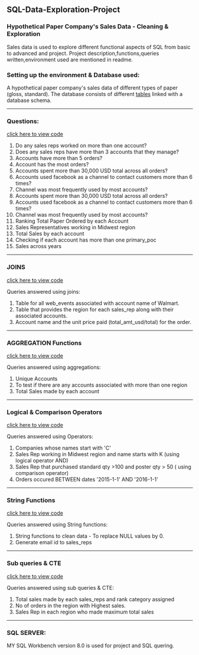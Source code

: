 ## SQL-Data-Exploration-Project

### Hypothetical Paper Company's Sales Data - Cleaning &amp; Exploration

Sales data is used to explore different functional aspects of SQL from basic to advanced and project.
Project description,functions,queries written,environment used are mentioned in readme.

### Setting up the environment & Database used:

A hypothetical paper company's sales data of different types of paper (gloss, standard). The database consists of different [tables](https://github.com/PranathiYarravalli20/SQL-Data-Exploration-Project/tree/main/data) linked with a database schema.

-------------------------------------------------------------------------------------------------------------------------------------------------------------
### Questions:
[click here to view code](https://github.com/PranathiYarravalli20/SQL-Data-Exploration-Project/blob/main/Queries.sql)
1. Do any sales reps worked on more than one account?
2. Does any sales reps have more than 3 accounts that they manage?
3. Accounts have more than 5 orders?
4. Account has the most orders?
5. Accounts spent more than 30,000 USD total across all orders?
6. Accounts used facebook as a channel to contact customers more than 6 times?
7. Channel was most frequently used by most accounts?
5. Accounts spent more than 30,000 USD total across all orders?
6. Accounts used facebook as a channel to contact customers more than 6 times?
7. Channel was most frequently used by most accounts?
8. Ranking Total Paper Ordered by each Account
9. Sales Representatives working in Midwest region
10. Total Sales by each account
11. Checking if each account has more than one primary_poc
12. Sales across years

-------------------------------------------------------------------------------------------------------------------------------------------------------------
### JOINS
[click here to view code](https://github.com/PranathiYarravalli20/SQL-Data-Exploration-Project/blob/main/JOINS.sql)

Queries answered using joins:
1. Table for all web_events associated with account name of Walmart.
2. Table that provides the region for each sales_rep along with their associated accounts.
3. Account name and the unit price paid (total_amt_usd/total) for the order.

-------------------------------------------------------------------------------------------------------------------------------------------------------------
### AGGREGATION Functions
[click here to view code](https://github.com/PranathiYarravalli20/SQL-Data-Exploration-Project/blob/main/AGGREGATIONS.sql)

Queries answered using aggregations:
1. Unique Accounts
2. To test if there are any accounts associated with more than one region
3. Total Sales made by each account

-------------------------------------------------------------------------------------------------------------------------------------------------------------
### Logical & Comparison Operators
[click here to view code](https://github.com/PranathiYarravalli20/SQL-Data-Exploration-Project/blob/main/Logical%20&%20Comparison%20Operators.sql)

Queries answered using Operators:
1. Companies whose names start with 'C'
2. Sales Rep working in Midwest region and name starts with K (using logical operator AND)
3. Sales Rep that purchased standard qty >100 and poster qty > 50 ( using comparison operator)
4. Orders occured BETWEEN dates '2015-1-1' AND '2016-1-1'

-------------------------------------------------------------------------------------------------------------------------------------------------------------
### String Functions
[click here to view code](https://github.com/PranathiYarravalli20/SQL-Data-Exploration-Project/blob/main/String%20Functions.sql)

Queries answered using String functions:
1. String functions to clean data - To replace NULL values by 0.
2. Generate email id to sales_reps

-------------------------------------------------------------------------------------------------------------------------------------------------------------
### Sub queries & CTE
[click here to view code](https://github.com/PranathiYarravalli20/SQL-Data-Exploration-Project/blob/main/Sub%20Queries%20&%20CTE.sql)

Queries answered using sub queries & CTE:
1. Total sales made by each sales_reps and rank category assigned
2. No of orders in the region with Highest sales.
3. Sales Rep in each region who made maximum total sales

-------------------------------------------------------------------------------------------------------------------------------------------------------------
### SQL SERVER:
MY SQL Workbench version 8.0 is used for project and SQL quering.

